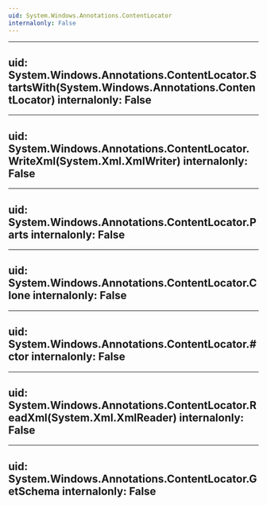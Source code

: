 ```yaml
---
uid: System.Windows.Annotations.ContentLocator
internalonly: False
---
```


---
uid: System.Windows.Annotations.ContentLocator.StartsWith(System.Windows.Annotations.ContentLocator)
internalonly: False
---

---
uid: System.Windows.Annotations.ContentLocator.WriteXml(System.Xml.XmlWriter)
internalonly: False
---

---
uid: System.Windows.Annotations.ContentLocator.Parts
internalonly: False
---

---
uid: System.Windows.Annotations.ContentLocator.Clone
internalonly: False
---

---
uid: System.Windows.Annotations.ContentLocator.#ctor
internalonly: False
---

---
uid: System.Windows.Annotations.ContentLocator.ReadXml(System.Xml.XmlReader)
internalonly: False
---

---
uid: System.Windows.Annotations.ContentLocator.GetSchema
internalonly: False
---
